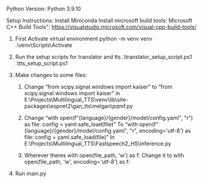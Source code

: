 Python Version: Python 3.9.10

Setup Instructions:
Install Miniconda
Install microsoft build tools:
Microsoft C++ Build Tools": https://visualstudio.microsoft.com/visual-cpp-build-tools/

1. First Activate virtual environment
   python -m venv venv
   .\venv\Scripts\Activate

2. Run the setup scripts for translator and tts
   .\translator_setup_script.ps1
   .\tts_setup_script.ps1

3. Make changes to some files:

   1. Change “from scipy.signal.windows import kaiser” to
      “from scipy.signal.windows import kaiser” in E:\Projects\Multilingual_TTS\venv\lib\site-packages\espnet2\gan_tts\melgan\pqmf.py

   2. Change
      “with open(f"{language}/{gender}/model/config.yaml", "r") as file: config = yaml.safe_load(file)”
      To
      “with open(f"{language}/{gender}/model/config.yaml", "r", encoding='utf-8') as file:
      config = yaml.safe_load(file)”
      In E:\Projects\Multilingual_TTS\Fastspeech2_HS\inference.py

   3. Wherever theres with open(file_path, 'w') as f:
      Change it to with open(file_path, 'w', encoding='utf-8') as f:

4. Run main.py
